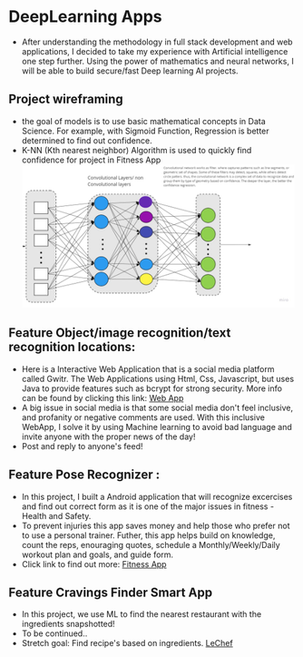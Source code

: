 # DeepLearning Apps
- After understanding the methodology in full stack development and web applications, 
I decided to take my experience with Artificial intelligence one step further. Using the power of mathematics and neural networks, I will be able to build secure/fast Deep learning AI projects.

## Project wireframing
- the goal of models is to use basic mathematical concepts in Data Science. For example, with Sigmoid Function, Regression is better determined to find out confidence.
- K-NN (Kth nearest neighbor) Algorithm is used to quickly find confidence for project in Fitness App
  ![](public/images/deeplearning-1.jpg)


## Feature Object/image recognition/text recognition locations:
- Here is a Interactive Web Application that is a social media platform called Gwitr. The Web Applications using Html, Css, Javascript, but
uses Java to provide features such as bcrypt for strong security. More info can be found by clicking this link: 
[Web App](gwitr/Readme.md)
- A big issue in social media is that some social media don't feel inclusive, and profanity or negative comments are used. With this inclusive WebApp,
I solve it by using Machine learning to avoid bad language and invite anyone with the proper news of the day! 
- Post and reply to anyone's feed!

## Feature Pose Recognizer :
- In this project, I built a Android application that will recognize excercises and find out correct form as it is one of the major issues in fitness - Health and Safety.
- To prevent injuries this app saves money and help those who prefer not to use a personal trainer. Futher, this app helps build on knowledge, count the reps, enouraging quotes, schedule a Monthly/Weekly/Daily workout plan and goals, and guide form.
- Click link to find out more: 
[Fitness App](fitnessapp/README.md)

## Feature Cravings Finder Smart App
- In this project, we use ML to find the nearest restaurant with the ingredients snapshotted!
- To be continued..
- Stretch goal: Find recipe's based on ingredients.
[LeChef](smartapp/Readme.md)

